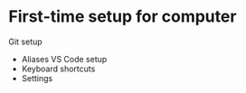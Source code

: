 # First-time setup for computer 
Git setup
  - Aliases
VS Code setup
- Keyboard shortcuts
- Settings
